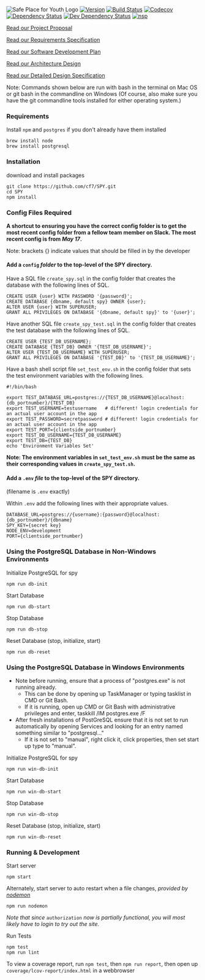 ![Safe Place for Youth Logo](resources/Logo.jpg "Safe Place for Youth Database Project")
[![Version][version-img]][version-url]
[![Build Status][build-img]][build-url]
[![Codecov][codecov-img]][codecov-url]
[![Dependency Status][dependency-img]][dependency-url]
[![Dev Dependency Status][dev-dependency-img]][dev-dependency-url]
[![nsp][nsp-img]][nsp-url]

[Read our Project Proposal](docs/Project_Proposal.md)

[Read our Requirements Specification](docs/Requirements_Specification.md)

[Read our Software Development Plan](docs/Software_Development_Plan.md)

[Read our Architecture Design](docs/Architecture_Design_Document.md)

[Read our Detailed Design Specification](docs/Detailed_Design_Specification.md)

Note: Commands shown below are run with bash in the terminal on Mac OS or git bash in the commandline on Windows
(Of course, also make sure you have the git commandline tools installed for either operating system.)

### Requirements
Install `npm` and `postgres` if you don't already have them installed
```
brew install node
brew install postgresql
```

### Installation
download and install packages
```
git clone https://github.com/cf7/SPY.git
cd SPY
npm install
```

### Config Files Required

**A shortcut to ensuring you have the correct config folder is to get the most recent config folder from a fellow team member on Slack.
The most recent config is from _May 17_.**

Note: brackets {} indicate values that should be filled in by the developer

#### Add a `config` _folder_ to the top-level of the SPY directory.

Have a SQL file `create_spy.sql` in the config folder that creates the database with the following lines of SQL.
```
CREATE USER {user} WITH PASSWORD '{password}';
CREATE DATABASE {dbname, default spy} OWNER {user};
ALTER USER {user} WITH SUPERUSER;
GRANT ALL PRIVILEGES ON DATABASE '{dbname, default spy}' to '{user}';
```

Have another SQL file `create_spy_test.sql` in the config folder that creates the test database with the following lines of SQL.
```
CREATE USER {TEST_DB_USERNAME};
CREATE DATABASE {TEST_DB} OWNER '{TEST_DB_USERNAME}';
ALTER USER {TEST_DB_USERNAME} WITH SUPERUSER;
GRANT ALL PRIVILEGES ON DATABASE '{TEST_DB}' to '{TEST_DB_USERNAME}';
```

Have a bash shell script file `set_test_env.sh` in the config folder that sets the test environment variables with the following lines.
```
#!/bin/bash

export TEST_DATABASE_URL=postgres://{TEST_DB_USERNAME}@localhost:{db_portnumber}/{TEST_DB}
export TEST_USERNAME=testusername   # different! login credentials for an actual user account in the app
export TEST_PASSWORD=secretpassword # different! login credentials for an actual user account in the app
export TEST_PORT={clientside_portnumber}
export TEST_DB_USERNAME={TEST_DB_USERNAME}
export TEST_DB={TEST_DB}
echo 'Environment Variables Set'
```

**Note: The environment variables in `set_test_env.sh` must be the same as their corresponding values in `create_spy_test.sh`.**

#### Add a `.env` _file_ to the top-level of the SPY directory.
(filename is `.env` exactly)

Within `.env` add the following lines with their appropriate values.
```
DATABASE_URL=postgres://{username}:{password}@localhost:{db_portnumber}/{dbname}
SPY_KEY={secret key}
NODE_ENV=development
PORT={clientside_portnumber}
```

### Using the PostgreSQL Database in Non-Windows Environments


Initialize PostgreSQL for spy
```
npm run db-init
```

Start Database
```
npm run db-start
```

Stop Database
```
npm run db-stop
```
Reset Database (stop, initialize, start)
```
npm run db-reset
```

### Using the PostgreSQL Database in Windows Environments

* Note before running, ensure that a process of "postgres.exe" is not running already.
  * This can be done by opening up TaskManager or typing tasklist in CMD or Git Bash.
  * If it is running, open up CMD or Git Bash with administrative privileges and enter,
    taskkill /IM postgres.exe /F
* After fresh installations of PostGreSQL ensure that it is not set to run automatically
  by opening Services and looking for an entry named something similar to "postgresql..."
   * If it is not set to "manual", right click it, click properties, then set start up
     type to "manual".

Initialize PostgreSQL for spy
```
npm run win-db-init
```

Start Database
```
npm run win-db-start
```

Stop Database
```
npm run win-db-stop
```
Reset Database (stop, initialize, start)
```
npm run win-db-reset
```

### Running & Development

Start server
```
npm start
```

Alternately, start server to auto restart when a file changes, _provided by [nodemon](https://github.com/remy/nodemon/)_
```
npm run nodemon
```

_Note that since_ `authorization` _now is partially functional, you will most likely have to login to try out the site._

Run Tests
```
npm test
npm run lint
```

To view a coverage report, run `npm test`, then `npm run report`, then open up `coverage/lcov-report/index.html` in a webbrowser

[version-img]: https://img.shields.io/badge/version-alpha%204-red.svg
[version-url]: https://github.com/cf7/SPY

[build-img]: https://travis-ci.org/cf7/SPY.svg?branch=master
[build-url]: https://travis-ci.org/cf7/SPY

[codecov-img]: https://codecov.io/gh/cf7/SPY/branch/master/graph/badge.svg
[codecov-url]: https://codecov.io/gh/cf7/SPY

[dependency-img]: https://david-dm.org/cf7/SPY.svg
[dependency-url]: https://david-dm.org/cf7/SPY

[dev-dependency-img]: https://david-dm.org/cf7/SPY/dev-status.svg
[dev-dependency-url]: https://david-dm.org/cf7/SPY?type=dev

[nsp-img]: https://nodesecurity.io/orgs/spy-database-app/projects/a5e92551-7ea6-4500-bc8f-cedca8b8b409/badge
[nsp-url]: https://nodesecurity.io/orgs/spy-database-app/projects/a5e92551-7ea6-4500-bc8f-cedca8b8b409
